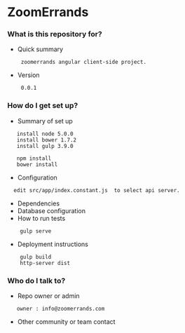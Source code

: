 # ZoomErrands #



### What is this repository for? ###

* Quick summary

       zoomerrands angular client-side project.

* Version

       0.0.1

### How do I get set up? ###

* Summary of set up
```
   install node 5.0.0
   install bower 1.7.2
   install gulp 3.9.0

   npm install
   bower install
```
* Configuration
 ```  
   edit src/app/index.constant.js  to select api server.
```
* Dependencies
* Database configuration
* How to run tests
```
    gulp serve
```
* Deployment instructions
```
    gulp build
    http-server dist
```

### Who do I talk to? ###

* Repo owner or admin
```
   owner : info@zoomerrands.com
```
* Other community or team contact